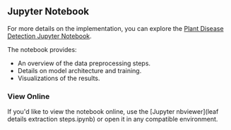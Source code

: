 ## Jupyter Notebook
For more details on the implementation, you can explore the [Plant Disease Detection Jupyter Notebook](path/to/your/notebook.ipynb).

The notebook provides:
- An overview of the data preprocessing steps.
- Details on model architecture and training.
- Visualizations of the results.

### View Online
If you'd like to view the notebook online, use the [Jupyter nbviewer](leaf details extraction steps.ipynb) or open it in any compatible environment.
